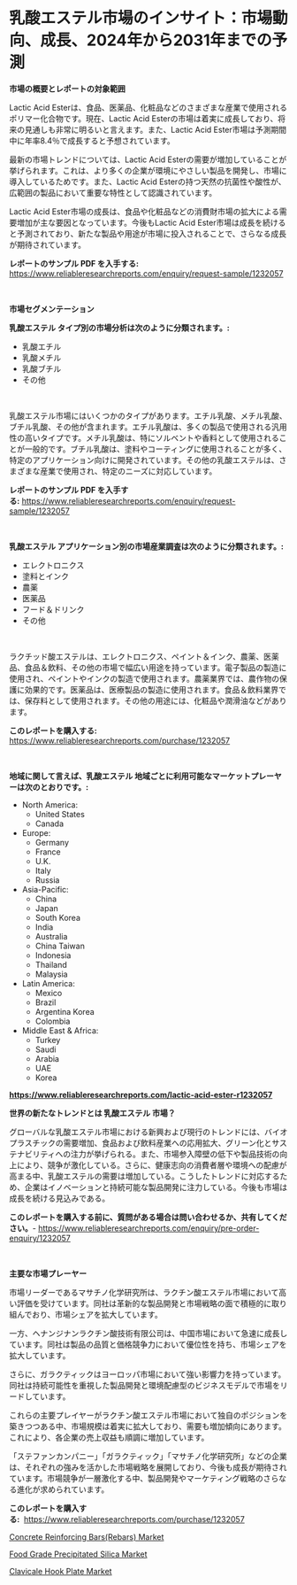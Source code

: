 <p><h1>乳酸エステル市場のインサイト：市場動向、成長、2024年から2031年までの予測</h1></p><p><strong>市場の概要とレポートの対象範囲</strong></p>
<p><p>Lactic Acid Esterは、食品、医薬品、化粧品などのさまざまな産業で使用されるポリマー化合物です。現在、Lactic Acid Esterの市場は着実に成長しており、将来の見通しも非常に明るいと言えます。また、Lactic Acid Ester市場は予測期間中に年率8.4％で成長すると予想されています。</p><p>最新の市場トレンドについては、Lactic Acid Esterの需要が増加していることが挙げられます。これは、より多くの企業が環境にやさしい製品を開発し、市場に導入しているためです。また、Lactic Acid Esterの持つ天然の抗菌性や酸性が、広範囲の製品において重要な特性として認識されています。</p><p>Lactic Acid Ester市場の成長は、食品や化粧品などの消費財市場の拡大による需要増加が主な要因となっています。今後もLactic Acid Ester市場は成長を続けると予測されており、新たな製品や用途が市場に投入されることで、さらなる成長が期待されています。</p></p>
<p><strong>レポートのサンプル PDF を入手する:</strong> <a href="https://www.reliableresearchreports.com/enquiry/request-sample/1232057">https://www.reliableresearchreports.com/enquiry/request-sample/1232057</a></p>
<p>&nbsp;</p>
<p><strong>市場セグメンテーション</strong></p>
<p><strong>乳酸エステル タイプ別の市場分析は次のように分類されます。:</strong></p>
<p><ul><li>乳酸エチル</li><li>乳酸メチル</li><li>乳酸ブチル</li><li>その他</li></ul></p>
<p>&nbsp;</p>
<p><p>乳酸エステル市場にはいくつかのタイプがあります。エチル乳酸、メチル乳酸、ブチル乳酸、その他が含まれます。エチル乳酸は、多くの製品で使用される汎用性の高いタイプです。メチル乳酸は、特にソルベントや香料として使用されることが一般的です。ブチル乳酸は、塗料やコーティングに使用されることが多く、特定のアプリケーション向けに開発されています。その他の乳酸エステルは、さまざまな産業で使用され、特定のニーズに対応しています。</p></p>
<p><strong>レポートのサンプル PDF を入手する:</strong>&nbsp;<a href="https://www.reliableresearchreports.com/enquiry/request-sample/1232057">https://www.reliableresearchreports.com/enquiry/request-sample/1232057</a></p>
<p>&nbsp;</p>
<p><strong> 乳酸エステル アプリケーション別の市場産業調査は次のように分類されます。:</strong></p>
<p><ul><li>エレクトロニクス</li><li>塗料とインク</li><li>農薬</li><li>医薬品</li><li>フード＆ドリンク</li><li>その他</li></ul></p>
<p>&nbsp;</p>
<p><p>ラクチッド酸エステルは、エレクトロニクス、ペイント＆インク、農薬、医薬品、食品＆飲料、その他の市場で幅広い用途を持っています。電子製品の製造に使用され、ペイントやインクの製造で使用されます。農薬業界では、農作物の保護に効果的です。医薬品は、医療製品の製造に使用されます。食品＆飲料業界では、保存料として使用されます。その他の用途には、化粧品や潤滑油などがあります。</p></p>
<p><strong>このレポートを購入する:</strong>&nbsp; <a href="https://www.reliableresearchreports.com/purchase/1232057">https://www.reliableresearchreports.com/purchase/1232057</a></p>
<p>&nbsp;</p>
<p><strong>地域に関して言えば、乳酸エステル 地域ごとに利用可能なマーケットプレーヤーは次のとおりです。:</strong></p>
<p><ul>
    <li>
        North America:
        <ul>
            <li>United States</li>
            <li>Canada</li>
        </ul>
    </li>
    <li>
        Europe:
        <ul>
            <li>Germany</li>
            <li>France</li>
            <li>U.K.</li>
            <li>Italy</li>
            <li>Russia</li>
        </ul>
    </li>
    <li>
        Asia-Pacific:
        <ul>
            <li>China</li>
            <li>Japan</li>
            <li>South Korea</li>
            <li>India</li>
            <li>Australia</li>
            <li>China Taiwan</li>
            <li>Indonesia</li>
            <li>Thailand</li>
            <li>Malaysia</li>
        </ul>
    </li>
    <li>
        Latin America:
        <ul>
            <li>Mexico</li>
            <li>Brazil</li>
            <li>Argentina Korea</li>
            <li>Colombia</li>
        </ul>
    </li>
    <li>
        Middle East & Africa:
        <ul>
            <li>Turkey</li>
            <li>Saudi</li>
            <li>Arabia</li>
            <li>UAE</li>
            <li>Korea</li>
        </ul>
    </li>
    </ul></p>
<p><strong><a href="https://www.reliableresearchreports.com/lactic-acid-ester-r1232057">https://www.reliableresearchreports.com/lactic-acid-ester-r1232057</a></strong>&nbsp;</p>
<p><strong>世界の新たなトレンドとは 乳酸エステル 市場？</strong></p>
<p><p>グローバルな乳酸エステル市場における新興および現行のトレンドには、バイオプラスチックの需要増加、食品および飲料産業への応用拡大、グリーン化とサステナビリティへの注力が挙げられる。また、市場参入障壁の低下や製品技術の向上により、競争が激化している。さらに、健康志向の消費者層や環境への配慮が高まる中、乳酸エステルの需要は増加している。こうしたトレンドに対応するため、企業はイノベーションと持続可能な製品開発に注力している。今後も市場は成長を続ける見込みである。</p></p>
<p><strong>このレポートを購入する前に、質問がある場合は問い合わせるか、共有してください。</strong>- <a href="https://www.reliableresearchreports.com/enquiry/pre-order-enquiry/1232057">https://www.reliableresearchreports.com/enquiry/pre-order-enquiry/1232057</a></p>
<p>&nbsp;</p>
<p><strong>主要な市場プレーヤー</strong></p>
<p><p>市場リーダーであるマサチノ化学研究所は、ラクチン酸エステル市場において高い評価を受けています。同社は革新的な製品開発と市場戦略の面で積極的に取り組んでおり、市場シェアを拡大しています。</p><p>一方、ヘナンジナンラクチン酸技術有限公司は、中国市場において急速に成長しています。同社は製品の品質と価格競争力において優位性を持ち、市場シェアを拡大しています。</p><p>さらに、ガラクティックはヨーロッパ市場において強い影響力を持っています。同社は持続可能性を重視した製品開発と環境配慮型のビジネスモデルで市場をリードしています。</p><p>これらの主要プレイヤーがラクチン酸エステル市場において独自のポジションを築きつつある中、市場規模は着実に拡大しており、需要も増加傾向にあります。これにより、各企業の売上収益も順調に増加しています。</p><p>「ステファンカンパニー」「ガラクティック」「マサチノ化学研究所」などの企業は、それぞれの強みを活かした市場戦略を展開しており、今後も成長が期待されています。市場競争が一層激化する中、製品開発やマーケティング戦略のさらなる進化が求められています。</p></p>
<p><strong>このレポートを購入する:</strong>&nbsp;&nbsp;<a href="https://www.reliableresearchreports.com/purchase/1232057">https://www.reliableresearchreports.com/purchase/1232057</a></p>
<p><p><a href="https://www.linkedin.com/pulse/concrete-reinforcing-barsrebars-market-research-report-zuyae?trackingId=CErY5Z%2F%2FCHccklHPm9nGBw%3D%3D">Concrete Reinforcing Bars(Rebars) Market</a></p><p><a href="https://www.linkedin.com/pulse/food-grade-precipitated-silica-market-provides-detailed-nnhfe?trackingId=z5e4KIUu9hU38FUgW5%2Fpfw%3D%3D">Food Grade Precipitated Silica Market</a></p><p><a href="https://www.linkedin.com/pulse/clavicale-hook-plate-market-share-amp-new-trends-analysis-i01re?trackingId=wc0rlmQP%2BCENUmWKELxLbg%3D%3D">Clavicale Hook Plate Market</a></p></p>